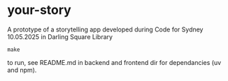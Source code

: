 # your-story

A prototype of a storytelling app developed during Code for Sydney 10.05.2025 in Darling Square Library

```shell
make
```

to run, see README.md in backend and frontend dir for dependancies (uv and npm).
